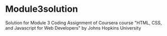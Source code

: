 # Module3solution
Solution for Module 3 Coding Assignment of Coursera course "HTML, CSS, and Javascript for Web Developers" by Johns Hopkins University
